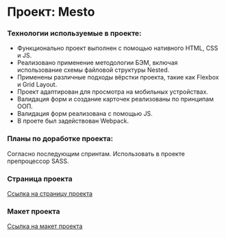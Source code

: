 # Проект: Mesto

### Технологии используемые в проекте:
* Функционально проект выполнен с помощью нативного HTML, CSS и JS.
* Реализовано применение методологии БЭМ, включая использование схемы файловой структуры Nested.
* Применены различные подходы вёрстки проекта, такие как Flexbox и Grid Layout.
* Проект адаптирован для просмотра на мобильных устройствах.
* Валидация форм и создание карточек реализованы по принципам ООП.
* Валидация форм реализована с помощью JS.
* В проете был задействован Webpack.


### Планы по доработке проекта:
Cогласно последующим спринтам. Использовать в проекте препроцессор SASS.


### Страница проекта
[Ссылка на страницу проекта](https://maksim-orzhekhovskiy.github.io/mesto/ "Mesto")

### Макет проекта
[Ссылка на макет проекта](https://www.figma.com/file/2cn9N9jSkmxD84oJik7xL7/JavaScript.-Sprint-4?node-id=28212%3A155&t=b0lD31JUACTh62Ut-0 "Макет проекта")
